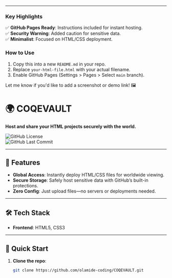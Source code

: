 
---

### **Key Highlights**  
✅ **GitHub Pages Ready**: Instructions included for instant hosting.  
✅ **Security Warning**: Added caution for sensitive data.  
✅ **Minimalist**: Focused on HTML/CSS deployment.  

### **How to Use**  
1. Copy this into a new `README.md` in your repo.  
2. Replace `your-html-file.html` with your actual filename.  
3. Enable GitHub Pages (Settings > Pages > Select `main` branch).  

Let me know if you'd like to add a screenshot or demo link! 🖼️
# 🌍 COQEVAULT  
**Host and share your HTML projects securely with the world.**  

![GitHub License](https://img.shields.io/github/license/olamide-coding/COQEVAULT?color=blue)  
![GitHub Last Commit](https://img.shields.io/github/last-commit/olamide-coding/COQEVAULT)  

---

## 🚀 Features  
- **Global Access**: Instantly deploy HTML/CSS files for worldwide viewing.  
- **Secure Storage**: Safely host sensitive data with GitHub’s built-in protections.  
- **Zero Config**: Just upload files—no servers or deployments needed.  

---

## 🛠️ Tech Stack  
- **Frontend**: HTML5, CSS3  

---

## 🚀 Quick Start  
1. **Clone the repo**:  
   ```bash
   git clone https://github.com/olamide-coding/COQEVAULT.git